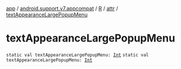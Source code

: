 [app](../../../index.md) / [android.support.v7.appcompat](../../index.md) / [R](../index.md) / [attr](index.md) / [textAppearanceLargePopupMenu](./text-appearance-large-popup-menu.md)

# textAppearanceLargePopupMenu

`static val textAppearanceLargePopupMenu: `[`Int`](https://kotlinlang.org/api/latest/jvm/stdlib/kotlin/-int/index.html)
`static val textAppearanceLargePopupMenu: `[`Int`](https://kotlinlang.org/api/latest/jvm/stdlib/kotlin/-int/index.html)